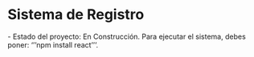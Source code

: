 <h1> Sistema de Registro </h1>
- Estado del proyecto: En Construcción.
Para ejecutar el sistema, debes poner:
‘’’npm install react’’’.
